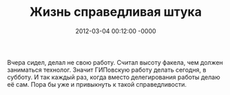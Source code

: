 ﻿---
layout: post
title:  "Жизнь справедливая штука"
date: 2012-03-04 00:12:00 -0000
tags: blog
---

Вчера сидел, делал не свою работу. Считал высоту факела, чем должен заниматься технолог. Значит ГИПовскую работу делать сегодня, в субботу. И так каждый раз, когда вместо делегирования работы делаю её сам. Пора бы уже и привыкнуть к такой справедливости.